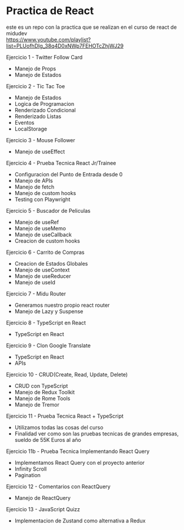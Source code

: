 ﻿# Practica de React

 este es un repo con la practica que se realizan en el curso de react de midudev  
 https://www.youtube.com/playlist?list=PLUofhDIg_38q4D0xNWp7FEHOTcZhjWJ29

 Ejercicio 1 - Twitter Follow Card  
   
 - Manejo de Props  
 - Manejo de Estados

 Ejercicio 2 - Tic Tac Toe

 - Manejo de Estados  
 - Logica de Programacion  
 - Renderizado Condicional  
 - Renderizado Listas  
 - Eventos  
 - LocalStorage  
 
 Ejercicio 3 - Mouse Follower  

 - Manejo de useEffect

  Ejercicio 4 - Prueba Tecnica React Jr/Trainee  

  - Configuracion del Punto de Entrada desde 0  
  - Manejo de APIs
  - Manejo de fetch
  - Manejo de custom hooks
  - Testing con Playwright

 Ejercicio 5 - Buscador de Peliculas

  - Manejo de useRef
  - Manejo de useMemo
  - Manejo de useCallback
  - Creacion de custom hooks

Ejercicio 6 - Carrito de Compras

  - Creacion de Estados Globales
  - Manejo de useContext
  - Manejo de useReducer
  - Manejo de useId

Ejercicio 7 - Midu Router

  - Generamos nuestro propio react router
  - Manejo de Lazy y Suspense

Ejercicio 8 - TypeScript en React

  - TypeScript en React

Ejercicio 9 - Clon Google Translate

  - TypeScript en React
  - APIs

Ejercicio 10 - CRUD(Create, Read, Update, Delete)

  - CRUD con TypeScript
  - Manejo de Redux Toolkit
  - Manejo de Rome Tools
  - Manejo de Tremor

Ejercicio 11 - Prueba Tecnica React + TypeScript

  - Utilizamos todas las cosas del curso
  - Finalidad ver como son las pruebas tecnicas de grandes empresas, sueldo de 55K Euros al año

Ejercicio 11b - Prueba Tecnica Implementando React Query

  - Implementamos React Query con el proyecto anterior
  - Infinity Scroll
  - Pagination

Ejercicio 12 - Comentarios con ReactQuery

  - Manejo de ReactQuery

Ejercicio 13 - JavaScript Quizz

  - Implementacion de Zustand como alternativa a Redux
